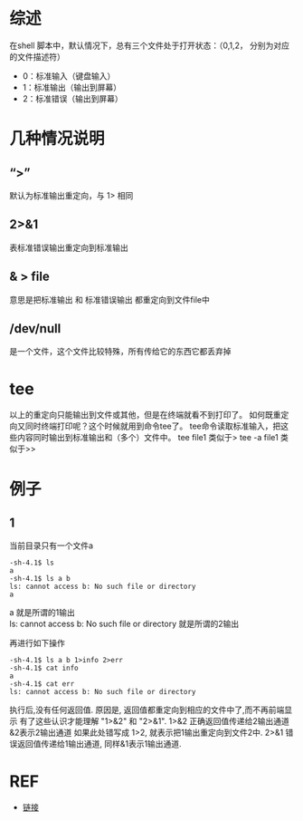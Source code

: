 # 综述
在shell 脚本中，默认情况下，总有三个文件处于打开状态：（0,1,2， 分别为对应的文件描述符）
* 0：标准输入（键盘输入）
* 1：标准输出（输出到屏幕）
* 2：标准错误（输出到屏幕）

# 几种情况说明
## “>”
默认为标准输出重定向，与 1> 相同

## 2>&1
表标准错误输出重定向到标准输出

## & > file 
意思是把标准输出 和 标准错误输出 都重定向到文件file中

## /dev/null
是一个文件，这个文件比较特殊，所有传给它的东西它都丢弃掉

# tee
以上的重定向只能输出到文件或其他，但是在终端就看不到打印了。
如何既重定向又同时终端打印呢？这个时候就用到命令tee了。
tee命令读取标准输入，把这些内容同时输出到标准输出和（多个）文件中。
tee file1   类似于>
tee -a file1 类似于>>

# 例子
## 1
当前目录只有一个文件a
```
-sh-4.1$ ls
a
-sh-4.1$ ls a b
ls: cannot access b: No such file or directory
a
```
a 就是所谓的1输出  
ls: cannot access b: No such file or directory 就是所谓的2输出

再进行如下操作
```
-sh-4.1$ ls a b 1>info 2>err
-sh-4.1$ cat info 
a
-sh-4.1$ cat err 
ls: cannot access b: No such file or directory
```
执行后,没有任何返回值. 原因是, 返回值都重定向到相应的文件中了,而不再前端显示
有了这些认识才能理解 "1>&2" 和 "2>&1".
1>&2 正确返回值传递给2输出通道 &2表示2输出通道 
如果此处错写成 1>2, 就表示把1输出重定向到文件2中.
2>&1 错误返回值传递给1输出通道, 同样&1表示1输出通道. 



# REF
* [链接](https://blog.csdn.net/u011630575/article/details/52151995)
